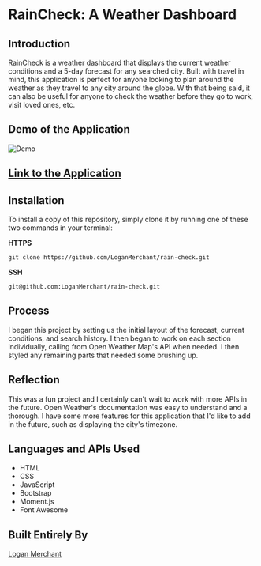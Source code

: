 # RainCheck: A Weather Dashboard

## Introduction

RainCheck is a weather dashboard that displays the current weather conditions and a 5-day forecast for any searched city. Built with travel in mind, this application is perfect for anyone looking to plan around the weather as they travel to any city around the globe. With that being said, it can also be useful for anyone to check the weather before they go to work, visit loved ones, etc.

## Demo of the Application

![Demo](./assets/images/raincheck.gif)

## [Link to the Application](https://loganmerchant.github.io/rain-check/)

## Installation

To install a copy of this repository, simply clone it by running one of these two commands in your terminal:

**HTTPS**

`git clone https://github.com/LoganMerchant/rain-check.git`

**SSH**

`git@github.com:LoganMerchant/rain-check.git`

## Process

I began this project by setting us the initial layout of the forecast, current conditions, and search history. I then began to work on each section individually, calling from Open Weather Map's API when needed. I then styled any remaining parts that needed some brushing up.

## Reflection

This was a fun project and I certainly can't wait to work with more APIs in the future. Open Weather's documentation was easy to understand and a thorough. I have some more features for this application that I'd like to add in the future, such as displaying the city's timezone.

## Languages and APIs Used

- HTML
- CSS
- JavaScript
- Bootstrap
- Moment.js
- Font Awesome

## Built Entirely By

[Logan Merchant](https://github.com/LoganMerchant)

